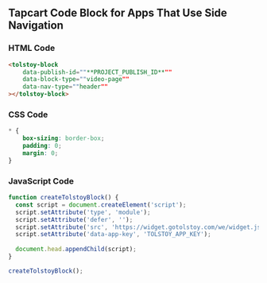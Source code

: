 ## Tapcart Code Block for Apps That Use Side Navigation

### HTML Code

```html
<tolstoy-block
    data-publish-id=""**PROJECT_PUBLISH_ID**""
    data-block-type=""video-page""
    data-nav-type=""header""
></tolstoy-block>
```

### CSS Code

```css
* {
    box-sizing: border-box;
    padding: 0;
    margin: 0;
}
```

### JavaScript Code

```javascript
function createTolstoyBlock() {
  const script = document.createElement('script');
  script.setAttribute('type', 'module');
  script.setAttribute('defer', '');
  script.setAttribute('src', 'https://widget.gotolstoy.com/we/widget.js');
  script.setAttribute('data-app-key', 'TOLSTOY_APP_KEY');
  
  document.head.appendChild(script);
}

createTolstoyBlock();
```
